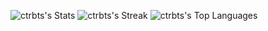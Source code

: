 ![ctrbts's Stats](https://github-readme-stats.vercel.app/api?username=ctrbts&theme=default&show_icons=true&hide_border=true&count_private=true)
![ctrbts's Streak](https://github-readme-streak-stats.herokuapp.com/?user=ctrbts&theme=default&hide_border=true)
![ctrbts's Top Languages](https://github-readme-stats.vercel.app/api/top-langs/?username=ctrbts&theme=default&show_icons=true&hide_border=true&layout=compact)

<!--
**ctrbts/ctrbts** is a ✨ _special_ ✨ repository because its `README.md` (this file) appears on your GitHub profile.
### Hi there 👋

Here are some ideas to get you started:

- 🔭 I’m currently working on ...
- 🌱 I’m currently learning ...
- 👯 I’m looking to collaborate on ...
- 🤔 I’m looking for help with ...
- 💬 Ask me about ...
- 📫 How to reach me: ...
- 😄 Pronouns: ...
- ⚡ Fun fact: ...

![](https://img.shields.io/badge/<WORD_ON_LEFT>-<WORD_ON_RIGHT>-informational?style=flat&logo=<LOGO_NAME>&logoColor=white&color=2bbc8a)

<a href="#">
  <img align="top" src="https://github-readme-stats.vercel.app/api/?username=ctrbts&count_private=true&theme=transparent&show_icons=true" />
</a>
&nbsp;&nbsp;&nbsp;
<a href="#">
  <img align="top" src="https://github-readme-stats.vercel.app/api/top-langs/?username=ctrbts&layout=compact&langs_count=8&theme=transparent" />
</a>
-->
